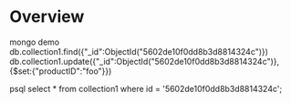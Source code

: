 # Overview

mongo demo
db.collection1.find({"_id":ObjectId("5602de10f0dd8b3d8814324c")})
db.collection1.update({"_id":ObjectId("5602de10f0dd8b3d8814324c")},{$set:{"productID":"foo"}})

psql
select * from collection1 where id = '5602de10f0dd8b3d8814324c';

